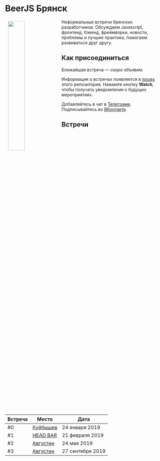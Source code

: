 # BeerJS Брянск

<img src="https://github.com/voodootikigod/logo.js/blob/master/beerjs/beerjs.png" align="left" hspace="10" vspace="6" width="33%">

Неформальные встречи брянских разработчиков. Обсуждаем Javascript, фронтенд, бэкенд, фреймворки, новости, проблемы и лучшие практики, помогаем развиваться друг другу. 

## Как присоединиться

Ближайшая встреча — *скоро объявим*.

Информация о встречах появляется в [issues](https://github.com/beerjs/bryansk/issues) этого репозитория. Нажмите кнопку **Watch**, чтобы получать уведомления о будущих мероприятиях.

Добавляйтесь в чат в [Телеграме](https://t.me/beerjs_bryansk). Подписывайтесь во [ВКонтакте](https://vk.com/beerjs_bryansk).

## Встречи

Встреча | Место                                                                   | Дата
--------|-------------------------------------------------------------------------|------------------
#0      | [Куйбышев](https://github.com/beerjs/bryansk/issues/1)                  | 24 января 2019
#1      | [HEAD BAR](https://github.com/beerjs/bryansk/issues/2)                  | 21 февраля 2019
#2      | [Августин](https://github.com/beerjs/bryansk/issues/4)                  | 24 мая 2019
#3      | [Августин](https://github.com/beerjs/bryansk/issues/5)                  | 27 сентября 2019
